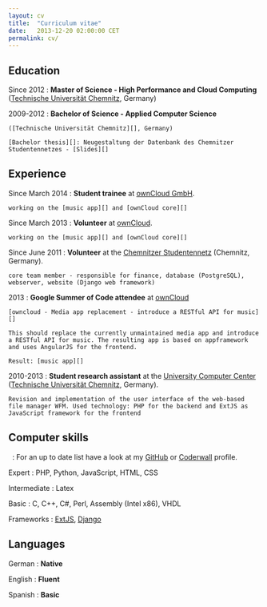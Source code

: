 ```yaml
---
layout: cv
title:  "Curriculum vitae"
date:   2013-12-20 02:00:00 CET
permalink: cv/
---
```


Education
----------

Since 2012
:	**Master of Science - High Performance and Cloud Computing** ([Technische Universität Chemnitz][], Germany)


2009-2012
:	**Bachelor of Science - Applied Computer Science**

	([Technische Universität Chemnitz][], Germany)

	[Bachelor thesis][]: Neugestaltung der Datenbank des Chemnitzer Studentennetzes - [Slides][]

Experience
----------

Since March 2014
:	**Student trainee** at [ownCloud GmbH][].

	working on the [music app][] and [ownCloud core][]

Since March 2013
:	**Volunteer** at [ownCloud][].

	working on the [music app][] and [ownCloud core][]

Since June 2011
:	**Volunteer** at the [Chemnitzer Studentennetz][]
	(Chemnitz, Germany).

	core team member - responsible for finance, database (PostgreSQL), webserver, website (Django web framework)

2013
:   **Google Summer of Code attendee** at [ownCloud][]

	[owncloud - Media app replacement - introduce a RESTful API for music][]

	This should replace the currently unmaintained media app and introduce a RESTful API for music. The resulting app is based on appframework and uses AngularJS for the frontend.

	Result: [music app][]

2010-2013
:   **Student research assistant** at the [University Computer Center][] ([Technische Universität Chemnitz][], Germany).

	Revision and implementation of the user interface of the web-based file manager WFM. Used technology: PHP for the backend and ExtJS as JavaScript framework for the frontend

Computer skills
---------------

&nbsp;
:	For an up to date list have a look at my [GitHub][] or [Coderwall][] profile.

Expert
:	PHP, Python, JavaScript, HTML, CSS

Intermediate
:	Latex

Basic
:	C, C++, C#, Perl, Assembly (Intel x86), VHDL

Frameworks
:	[ExtJS][], [Django][]

Languages
---------

German
:	**Native**

English
:	**Fluent**

Spanish
:	**Basic**


[Technische Universität Chemnitz]: https://www.tu-chemnitz.de
[University Computer Center]: https://www.tu-chemnitz.de/urz
[Chemnitzer Studentennetz]: https://www.csn.tu-chemnitz.de
[GitHub]: https://github.com/kabum
[Coderwall]: https://coderwall.com/kabum
[Bachelor thesis]: /bachelor_thesis/thesis.pdf
[Slides]: /bachelor_thesis/slides.pdf
[ExtJS]: http://www.sencha.com/products/extjs/
[Django]: https://www.djangoproject.com/
[ownCloud]: https://owncloud.org
[ownCloud GmbH]: https://owncloud.com
[owncloud - Media app replacement - introduce a RESTful API for music]: https://www.google-melange.com/gsoc/proposal/review/google/gsoc2013/kabum/9001
[music app]: https://github.com/owncloud/music
[ownCloud core]: https://github.com/owncloud/core
